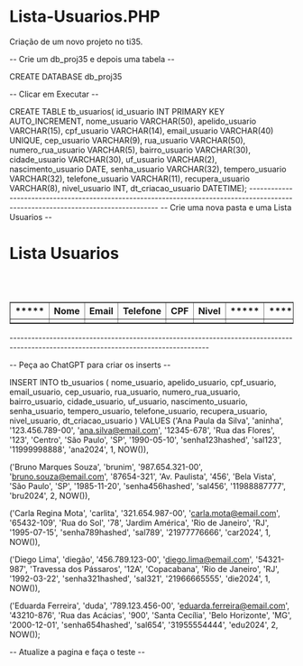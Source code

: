 # Lista-Usuarios.PHP
Criação de um novo projeto no ti35.

-- Crie um db_proj35 e depois uma tabela --

CREATE DATABASE db_proj35

-- Clicar em Executar --

CREATE TABLE tb_usuarios(
    id_usuario          INT PRIMARY KEY AUTO_INCREMENT,
    nome_usuario        VARCHAR(50),
    apelido_usuario     VARCHAR(15),
    cpf_usuario         VARCHAR(14),
    email_usuario       VARCHAR(40) UNIQUE,
    cep_usuario         VARCHAR(9),
    rua_usuario         VARCHAR(50),
    numero_rua_usuario  VARCHAR(5),
    bairro_usuario      VARCHAR(30),
    cidade_usuario      VARCHAR(30),
    uf_usuario          VARCHAR(2),
    nascimento_usuario  DATE,
    senha_usuario       VARCHAR(32),
    tempero_usuario	    VARCHAR(32),
    telefone_usuario    VARCHAR(11),
    recupera_usuario    VARCHAR(8),
    nivel_usuario       INT,
    dt_criacao_usuario  DATETIME);
    -----------------------------------------------------------------------------------------------------------------------------------
-- Crie uma nova pasta e uma Lista Usuarios --

<?php
$servidor = "localhost";
$banco = "db_proj35";
$db_user = "adminti35";
$db_senha = "789abc";
$link = mysqli_connect($servidor, $db_user, $db_senha, $banco);
$sql = "SELECT id_usuario, nome_usuario, cpf_usuario, email_usuario, telefone_usuario, nivel_usuario FROM tb_usuarios";
$result = mysqli_query($link, $sql);
?>

<!DOCTYPE html>
<html lang="pt-br">
<head>
    <meta charset="UTF-8">
    <meta name="viewport" content="width=device-width, initial-scale=1.0">
    <title>Lista Usuarios</title>
</head>
<body>
    <h1>Lista Usuarios</h1>
    <br>
    <br>
    <table border = "1">
        <tr>
            <th>*****</th>
            <th>Nome</th>
            <th>Email</th>
            <th>Telefone</th>
            <th>CPF</th>
            <th>Nivel</th>
            <th>*****</th>
            <th>*****</th>
        </tr>
        <?php
        while($tbl = mysqli_fetch_array($result)){
        ?>
        <tr>
        <td></td>
        <td><?= $tbl[1] ?></td>
        <td><?= $tbl[3] ?></td>
        <td><?= $tbl[4] ?></td>
        <td><?= $tbl[2] ?></td>
        <td><?= $tbl[5] ?></td>
        <td></td>
        <td></td>
        </tr>
        <?php
        }
        ?>
    </table>
</body>
</html>
-------------------------------------------------------------------------------------------------------------------------------------

-- Peça ao ChatGPT para criar os inserts --

INSERT INTO tb_usuarios (
    nome_usuario, apelido_usuario, cpf_usuario, email_usuario, cep_usuario,
    rua_usuario, numero_rua_usuario, bairro_usuario, cidade_usuario, uf_usuario,
    nascimento_usuario, senha_usuario, tempero_usuario, telefone_usuario,
    recupera_usuario, nivel_usuario, dt_criacao_usuario
) VALUES
('Ana Paula da Silva', 'aninha', '123.456.789-00', 'ana.silva@email.com', '12345-678',
 'Rua das Flores', '123', 'Centro', 'São Paulo', 'SP',
 '1990-05-10', 'senha123hashed', 'sal123', '11999998888',
 'ana2024', 1, NOW()),

('Bruno Marques Souza', 'brunim', '987.654.321-00', 'bruno.souza@email.com', '87654-321',
 'Av. Paulista', '456', 'Bela Vista', 'São Paulo', 'SP',
 '1985-11-20', 'senha456hashed', 'sal456', '11988887777',
 'bru2024', 2, NOW()),

('Carla Regina Mota', 'carlita', '321.654.987-00', 'carla.mota@email.com', '65432-109',
 'Rua do Sol', '78', 'Jardim América', 'Rio de Janeiro', 'RJ',
 '1995-07-15', 'senha789hashed', 'sal789', '21977776666',
 'car2024', 1, NOW()),

('Diego Lima', 'diegão', '456.789.123-00', 'diego.lima@email.com', '54321-987',
 'Travessa dos Pássaros', '12A', 'Copacabana', 'Rio de Janeiro', 'RJ',
 '1992-03-22', 'senha321hashed', 'sal321', '21966665555',
 'die2024', 1, NOW()),

('Eduarda Ferreira', 'duda', '789.123.456-00', 'eduarda.ferreira@email.com', '43210-876',
 'Rua das Acácias', '900', 'Santa Cecília', 'Belo Horizonte', 'MG',
 '2000-12-01', 'senha654hashed', 'sal654', '31955554444',
 'edu2024', 2, NOW());

-- Atualize a pagina e faça o teste --
